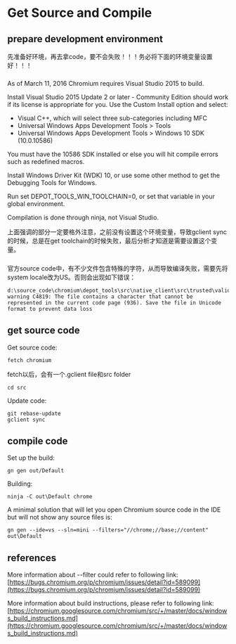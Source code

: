 # Get Source and Compile

## prepare development environment

先准备好环境，再去拿code，要不会失败！！！务必将下面的环境变量设置好！！！

### 

As of March 11, 2016 Chromium requires Visual Studio 2015 to build.

Install Visual Studio 2015 Update 2 or later - Community Edition should work if its license is appropriate for you. Use the Custom Install option and select:

  * Visual C++, which will select three sub-categories including MFC
  * Universal Windows Apps Development Tools > Tools
  * Universal Windows Apps Development Tools > Windows 10 SDK (10.0.10586)

You must have the 10586 SDK installed or else you will hit compile errors such as redefined macros.

Install Windows Driver Kit (WDK) 10, or use some other method to get the Debugging Tools for Windows.

Run set DEPOT_TOOLS_WIN_TOOLCHAIN=0, or set that variable in your global environment.

Compilation is done through ninja, not Visual Studio.

上面强调的部分一定要格外注意，之前没有设置这个环境变量，导致gclient sync的时候，总是在get toolchain的时候失败，最后分析才知道是需要设置这个变量。

### 

官方source code中，有不少文件包含特殊的字符，从而导致编译失败，需要先将system locale改为US。否则会出现如下错误：
```
d:\source_code\chromium\depot_tools\src\native_client\src\trusted\validator_ragel\validator.h: warning C4819: The file contains a character that cannot be represented in the current code page (936). Save the file in Unicode format to prevent data loss
```

## get source code

Get source code:

```
fetch chromium
```

fetch以后，会有一个.gclient file和src folder
```
cd src
```

Update code:
```
git rebase-update
gclient sync
```

## compile code

Set up the build:
```
gn gen out/Default
```

Building:
```
ninja -C out\Default chrome
```

A minimal solution that will let you open Chromium source code in the IDE but will not show any source files is:
```
gn gen --ide=vs --sln=mini --filters="//chrome;//base;//content" out\Default
```

## references

More information about --filter could refer to following link:
[https://bugs.chromium.org/p/chromium/issues/detail?id=589099](https://bugs.chromium.org/p/chromium/issues/detail?id=589099)

More information about build instructions, please refer to following link:
[https://chromium.googlesource.com/chromium/src/+/master/docs/windows_build_instructions.md](https://chromium.googlesource.com/chromium/src/+/master/docs/windows_build_instructions.md)